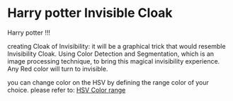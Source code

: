 # Harry potter Invisible Cloak

Harry potter !!!

creating Cloak of Invisibility: it will be a graphical trick that would resemble Invisibility Cloak.
Using Color Detection and Segmentation, which is an image processing technique, to bring this magical invisibility experience.
Any Red color will turn to invisible. 

you can change color on the HSV by defining the range color of your choice. 
please refer to: [HSV Color range](https://stackoverflow.com/questions/10948589/choosing-the-correct-upper-and-lower-hsv-boundaries-for-color-detection-withcv/48367205#48367205)

